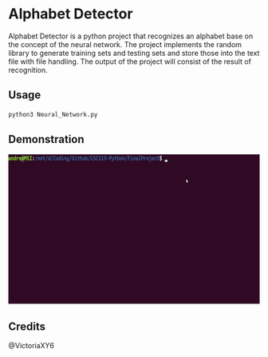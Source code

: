 # Alphabet Detector

Alphabet Detector is a python project that recognizes an alphabet base on the concept of the neural network. The project implements the random library to generate training sets and testing sets and store those into the text file with file handling. The output of the project will consist of the result of recognition.

## Usage

```bash
python3 Neural_Network.py
```

## Demonstration

<img src="./example.gif" width="600" height="300" />

## Credits
@VictoriaXY6
